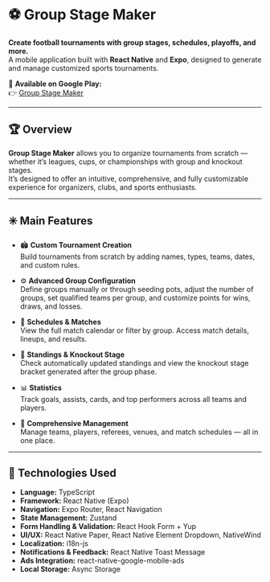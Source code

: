 # ⚽ Group Stage Maker

**Create football tournaments with group stages, schedules, playoffs, and more.**  
A mobile application built with **React Native** and **Expo**, designed to generate and manage customized sports tournaments.

📱 **Available on Google Play:**  
👉 [Group Stage Maker](https://play.google.com/store/apps/details?id=com.emanlogic.groupstagegenerator)

---

## 🏆 Overview

**Group Stage Maker** allows you to organize tournaments from scratch — whether it’s leagues, cups, or championships with group and knockout stages.  
It’s designed to offer an intuitive, comprehensive, and fully customizable experience for organizers, clubs, and sports enthusiasts.

---

## ✳️ Main Features

- 🏟️ **Custom Tournament Creation**  
  Build tournaments from scratch by adding names, types, teams, dates, and custom rules.

- ⚙️ **Advanced Group Configuration**  
  Define groups manually or through seeding pots, adjust the number of groups, set qualified teams per group, and customize points for wins, draws, and losses.

- 📅 **Schedules & Matches**  
  View the full match calendar or filter by group. Access match details, lineups, and results.

- 🏅 **Standings & Knockout Stage**  
  Check automatically updated standings and view the knockout stage bracket generated after the group phase.

- 📊 **Statistics**  
  Track goals, assists, cards, and top performers across all teams and players.

- 🧾 **Comprehensive Management**  
  Manage teams, players, referees, venues, and match schedules — all in one place.

---

## 🚀 Technologies Used

- **Language:** TypeScript  
- **Framework:** React Native (Expo)  
- **Navigation:** Expo Router, React Navigation  
- **State Management:** Zustand  
- **Form Handling & Validation:** React Hook Form + Yup  
- **UI/UX:** React Native Paper, React Native Element Dropdown, NativeWind  
- **Localization:** i18n-js  
- **Notifications & Feedback:** React Native Toast Message  
- **Ads Integration:** react-native-google-mobile-ads  
- **Local Storage:** Async Storage  
